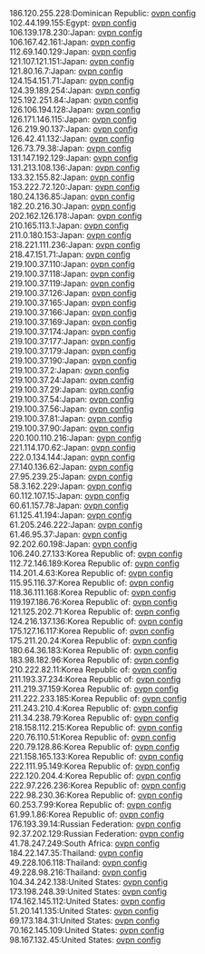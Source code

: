 186.120.255.228:Dominican Republic: [ovpn config](vpn/186_120_255_228.ovpn)  
102.44.199.155:Egypt: [ovpn config](vpn/102_44_199_155.ovpn)  
106.139.178.230:Japan: [ovpn config](vpn/106_139_178_230.ovpn)  
106.167.42.161:Japan: [ovpn config](vpn/106_167_42_161.ovpn)  
112.69.140.129:Japan: [ovpn config](vpn/112_69_140_129.ovpn)  
121.107.121.151:Japan: [ovpn config](vpn/121_107_121_151.ovpn)  
121.80.16.7:Japan: [ovpn config](vpn/121_80_16_7.ovpn)  
124.154.151.71:Japan: [ovpn config](vpn/124_154_151_71.ovpn)  
124.39.189.254:Japan: [ovpn config](vpn/124_39_189_254.ovpn)  
125.192.251.84:Japan: [ovpn config](vpn/125_192_251_84.ovpn)  
126.106.194.128:Japan: [ovpn config](vpn/126_106_194_128.ovpn)  
126.171.146.115:Japan: [ovpn config](vpn/126_171_146_115.ovpn)  
126.219.90.137:Japan: [ovpn config](vpn/126_219_90_137.ovpn)  
126.42.41.132:Japan: [ovpn config](vpn/126_42_41_132.ovpn)  
126.73.79.38:Japan: [ovpn config](vpn/126_73_79_38.ovpn)  
131.147.192.129:Japan: [ovpn config](vpn/131_147_192_129.ovpn)  
131.213.108.136:Japan: [ovpn config](vpn/131_213_108_136.ovpn)  
133.32.155.82:Japan: [ovpn config](vpn/133_32_155_82.ovpn)  
153.222.72.120:Japan: [ovpn config](vpn/153_222_72_120.ovpn)  
180.24.136.85:Japan: [ovpn config](vpn/180_24_136_85.ovpn)  
182.20.216.30:Japan: [ovpn config](vpn/182_20_216_30.ovpn)  
202.162.126.178:Japan: [ovpn config](vpn/202_162_126_178.ovpn)  
210.165.113.1:Japan: [ovpn config](vpn/210_165_113_1.ovpn)  
211.0.180.153:Japan: [ovpn config](vpn/211_0_180_153.ovpn)  
218.221.111.236:Japan: [ovpn config](vpn/218_221_111_236.ovpn)  
218.47.151.71:Japan: [ovpn config](vpn/218_47_151_71.ovpn)  
219.100.37.110:Japan: [ovpn config](vpn/219_100_37_110.ovpn)  
219.100.37.118:Japan: [ovpn config](vpn/219_100_37_118.ovpn)  
219.100.37.119:Japan: [ovpn config](vpn/219_100_37_119.ovpn)  
219.100.37.126:Japan: [ovpn config](vpn/219_100_37_126.ovpn)  
219.100.37.165:Japan: [ovpn config](vpn/219_100_37_165.ovpn)  
219.100.37.166:Japan: [ovpn config](vpn/219_100_37_166.ovpn)  
219.100.37.169:Japan: [ovpn config](vpn/219_100_37_169.ovpn)  
219.100.37.174:Japan: [ovpn config](vpn/219_100_37_174.ovpn)  
219.100.37.177:Japan: [ovpn config](vpn/219_100_37_177.ovpn)  
219.100.37.179:Japan: [ovpn config](vpn/219_100_37_179.ovpn)  
219.100.37.190:Japan: [ovpn config](vpn/219_100_37_190.ovpn)  
219.100.37.2:Japan: [ovpn config](vpn/219_100_37_2.ovpn)  
219.100.37.24:Japan: [ovpn config](vpn/219_100_37_24.ovpn)  
219.100.37.29:Japan: [ovpn config](vpn/219_100_37_29.ovpn)  
219.100.37.54:Japan: [ovpn config](vpn/219_100_37_54.ovpn)  
219.100.37.56:Japan: [ovpn config](vpn/219_100_37_56.ovpn)  
219.100.37.81:Japan: [ovpn config](vpn/219_100_37_81.ovpn)  
219.100.37.90:Japan: [ovpn config](vpn/219_100_37_90.ovpn)  
220.100.110.216:Japan: [ovpn config](vpn/220_100_110_216.ovpn)  
221.114.170.62:Japan: [ovpn config](vpn/221_114_170_62.ovpn)  
222.0.134.144:Japan: [ovpn config](vpn/222_0_134_144.ovpn)  
27.140.136.62:Japan: [ovpn config](vpn/27_140_136_62.ovpn)  
27.95.239.25:Japan: [ovpn config](vpn/27_95_239_25.ovpn)  
58.3.162.229:Japan: [ovpn config](vpn/58_3_162_229.ovpn)  
60.112.107.15:Japan: [ovpn config](vpn/60_112_107_15.ovpn)  
60.61.157.78:Japan: [ovpn config](vpn/60_61_157_78.ovpn)  
61.125.41.194:Japan: [ovpn config](vpn/61_125_41_194.ovpn)  
61.205.246.222:Japan: [ovpn config](vpn/61_205_246_222.ovpn)  
61.46.95.37:Japan: [ovpn config](vpn/61_46_95_37.ovpn)  
92.202.60.198:Japan: [ovpn config](vpn/92_202_60_198.ovpn)  
106.240.27.133:Korea Republic of: [ovpn config](vpn/106_240_27_133.ovpn)  
112.72.146.189:Korea Republic of: [ovpn config](vpn/112_72_146_189.ovpn)  
114.201.4.63:Korea Republic of: [ovpn config](vpn/114_201_4_63.ovpn)  
115.95.116.37:Korea Republic of: [ovpn config](vpn/115_95_116_37.ovpn)  
118.36.111.168:Korea Republic of: [ovpn config](vpn/118_36_111_168.ovpn)  
119.197.186.76:Korea Republic of: [ovpn config](vpn/119_197_186_76.ovpn)  
121.125.202.71:Korea Republic of: [ovpn config](vpn/121_125_202_71.ovpn)  
124.216.137.136:Korea Republic of: [ovpn config](vpn/124_216_137_136.ovpn)  
175.127.16.117:Korea Republic of: [ovpn config](vpn/175_127_16_117.ovpn)  
175.211.20.24:Korea Republic of: [ovpn config](vpn/175_211_20_24.ovpn)  
180.64.36.183:Korea Republic of: [ovpn config](vpn/180_64_36_183.ovpn)  
183.98.182.96:Korea Republic of: [ovpn config](vpn/183_98_182_96.ovpn)  
210.222.82.11:Korea Republic of: [ovpn config](vpn/210_222_82_11.ovpn)  
211.193.37.234:Korea Republic of: [ovpn config](vpn/211_193_37_234.ovpn)  
211.219.37.159:Korea Republic of: [ovpn config](vpn/211_219_37_159.ovpn)  
211.222.233.185:Korea Republic of: [ovpn config](vpn/211_222_233_185.ovpn)  
211.243.210.4:Korea Republic of: [ovpn config](vpn/211_243_210_4.ovpn)  
211.34.238.79:Korea Republic of: [ovpn config](vpn/211_34_238_79.ovpn)  
218.158.112.215:Korea Republic of: [ovpn config](vpn/218_158_112_215.ovpn)  
220.76.110.51:Korea Republic of: [ovpn config](vpn/220_76_110_51.ovpn)  
220.79.128.86:Korea Republic of: [ovpn config](vpn/220_79_128_86.ovpn)  
221.158.165.133:Korea Republic of: [ovpn config](vpn/221_158_165_133.ovpn)  
222.111.95.149:Korea Republic of: [ovpn config](vpn/222_111_95_149.ovpn)  
222.120.204.4:Korea Republic of: [ovpn config](vpn/222_120_204_4.ovpn)  
222.97.226.236:Korea Republic of: [ovpn config](vpn/222_97_226_236.ovpn)  
222.98.230.36:Korea Republic of: [ovpn config](vpn/222_98_230_36.ovpn)  
60.253.7.99:Korea Republic of: [ovpn config](vpn/60_253_7_99.ovpn)  
61.99.1.86:Korea Republic of: [ovpn config](vpn/61_99_1_86.ovpn)  
176.193.39.14:Russian Federation: [ovpn config](vpn/176_193_39_14.ovpn)  
92.37.202.129:Russian Federation: [ovpn config](vpn/92_37_202_129.ovpn)  
41.78.247.249:South Africa: [ovpn config](vpn/41_78_247_249.ovpn)  
184.22.147.35:Thailand: [ovpn config](vpn/184_22_147_35.ovpn)  
49.228.106.118:Thailand: [ovpn config](vpn/49_228_106_118.ovpn)  
49.228.98.216:Thailand: [ovpn config](vpn/49_228_98_216.ovpn)  
104.34.242.138:United States: [ovpn config](vpn/104_34_242_138.ovpn)  
173.198.248.39:United States: [ovpn config](vpn/173_198_248_39.ovpn)  
174.162.145.112:United States: [ovpn config](vpn/174_162_145_112.ovpn)  
51.20.141.135:United States: [ovpn config](vpn/51_20_141_135.ovpn)  
69.173.184.31:United States: [ovpn config](vpn/69_173_184_31.ovpn)  
70.162.145.109:United States: [ovpn config](vpn/70_162_145_109.ovpn)  
98.167.132.45:United States: [ovpn config](vpn/98_167_132_45.ovpn)  
